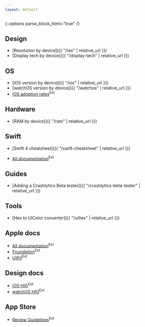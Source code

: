 ```yaml
---
layout: default
---
```

{::options parse_block_html="true" /}

<div class="row"><div class="col-sm-6">

## Design

* [Resolution by device]({{ "/res" | relative_url }})
* [Display tech by device]({{ "/display-tech" | relative_url }})

## OS

* [iOS version by device]({{ "/ios" | relative_url }})
* [watchOS version by device]({{ "/watchos" | relative_url }})
* [iOS adoption rates](https://developer.apple.com/support/app-store/)<sup class="ext">Ext</sup>

## Hardware

* [RAM by device]({{ "/ram" | relative_url }})

## Swift

* [Swift 4 cheatsheet]({{ "/swift-cheatsheet" | relative_url }})
<!-- * [Arrays cheatsheet]({{ "/arrays-cheatsheet" | relative_url }}) -->
* [All documentation](https://swift.org/documentation/)<sup class="ext">Ext</sup>

## Guides

* [Adding a Crashlytics Beta tester]({{ "/crashlytics-beta-tester" | relative_url }})

</div><div class="col-sm-6">

## Tools

* [Hex to UIColor converter]({{ "/uihex" | relative_url }})

## Apple docs

* [All documentation](https://developer.apple.com/documentation/)<sup class="ext">Ext</sup>
* [Foundation](https://developer.apple.com/documentation/foundation)<sup class="ext">Ext</sup>
* [UIKit](https://developer.apple.com/documentation/uikit)<sup class="ext">Ext</sup>

## Design docs

* [iOS HIG](https://developer.apple.com/ios/human-interface-guidelines/overview/themes/)<sup class="ext">Ext</sup>
* [watchOS HIG](https://developer.apple.com/watchos/human-interface-guidelines/overview/themes/)<sup class="ext">Ext</sup>

## App Store

* [Review Guidelines](https://developer.apple.com/app-store/review/guidelines/)<sup class="ext">Ext</sup>

</div></div>
